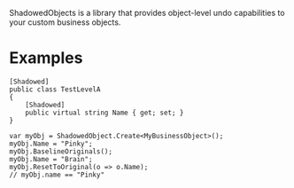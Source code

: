 ShadowedObjects is a library that provides object-level undo capabilities to
your custom business objects.

# Examples #

```
[Shadowed]
public class TestLevelA
{
    [Shadowed]
    public virtual string Name { get; set; }
}

var myObj = ShadowedObject.Create<MyBusinessObject>();
myObj.Name = "Pinky";
myObj.BaselineOriginals();
myObj.Name = "Brain";
myObj.ResetToOriginal(o => o.Name);
// myObj.name == "Pinky"
```
